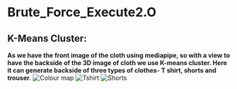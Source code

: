 # Brute_Force_Execute2.O
## K-Means Cluster:

**As we have the front image of the cloth using mediapipe, so with a view to have the backside of the 3D image of cloth we use K-means cluster. 
Here it can generate backside of three types of clothes- T shirt, shorts and trouser.** 
![Colour map](/assets/images/Colour_map.png)
![Tshirt](/assets/images/Tshirt.png)
![Shorts](/assets/images/Shorts.png)
